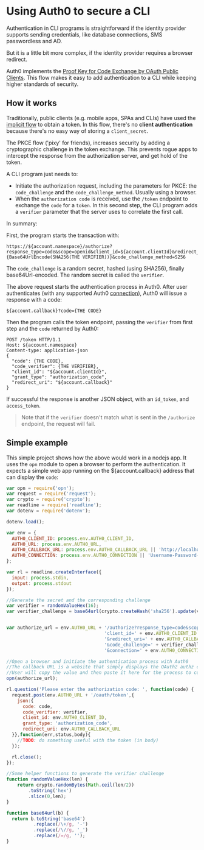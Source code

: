 # Using Auth0 to secure a CLI

Authentication in CLI programs is straightforward if the identity provider supports sending credentials, like database connections, SMS passwordless and AD. 

But it is a little bit more complex, if the identity provider requires a browser redirect.

Auth0 implements the [Proof Key for Code Exchange by OAuth Public Clients](https://tools.ietf.org/html/rfc7636). This flow makes it easy to add authentication to a CLI while keeping higher standards of security.

## How it works
Traditionally, public clients (e.g. mobile apps, SPAs and CLIs) have used the [implicit flow](/protocols#oauth-for-native-clients-and-javascript-in-the-browser) to obtain a token. In this flow, there's no __client authentication__ because there's no easy way of storing a `client_secret`.

The PKCE flow ('pixy' for friends), increases security by adding a cryptographic challenge in the token exchange. This prevents rogue apps to intercept the response from the authorization server, and get hold of the token.

A CLI program just needs to:

* Initiate the authorization request, including the parameters for PKCE: the `code_challenge` and the `code_challenge_method`. Usually using a browser.
* When the `authorization code` is received, use the `/token` endpoint to exchange the `code` for a `token`. In this second step, the CLI program adds a `verifier` parameter that the server uses to correlate the first call.

In summary:

First, the program starts the transaction with:

```
https://${account.namespace}/authorize?response_type=code&scope=openid&client_id=${account.clientId}&redirect_uri=${account.callback}&code_challenge={Base64UrlEncode(SHA256(THE VERIFIER))}&code_challenge_method=S256
```

The `code_challenge` is a random secret, hashed (using SHA256), finally base64Url-encoded. The random secret is called the `verifier`.

The above request starts the authentication process in Auth0. After user authenticates (with any supported Auth0 [connection](/identityproviders)), Auth0 will issue a response with a code:

```
${account.callback}?code={THE CODE}
```

Then the program calls the token endpoint, passing the `verifier` from first step and the `code` returned by Auth0:

```
POST /token HTTP/1.1
Host: ${account.namespace}
Content-type: application-json
{
  "code": {THE CODE},
  "code_verifier": {THE VERIFIER},
  "client_id": "${account.clientId}",
  "grant_type": "authorization_code",
  "redirect_uri": "${account.callback}"
}
``` 

If successful the response is another JSON object, with an `id_token`, and `access_token`. 

> Note that if the `verifier` doesn't match what is sent in the `/authorize` endpoint, the request will fail.

## Simple example

This simple project shows how the above would work in a nodejs app. It uses the `opn` module to open a browser to perform the authentication. It expects a simple web app running on the ${account.callback} address that can display the `code`:

```js
var opn = require('opn');
var request = require('request');
var crypto = require('crypto');
var readline = require('readline');
var dotenv = require('dotenv');

dotenv.load();

var env = {
  AUTH0_CLIENT_ID: process.env.AUTH0_CLIENT_ID,
  AUTH0_URL: process.env.AUTH0_URL,
  AUTH0_CALLBACK_URL: process.env.AUTH0_CALLBACK_URL || 'http://localhost:3000',
  AUTH0_CONNECTION: process.env.AUTH0_CONNECTION || 'Username-Password-Authentication'
};

var rl = readline.createInterface({
  input: process.stdin,
  output: process.stdout
});

//Generate the secret and the corresponding challenge
var verifier = randomValueHex(16);
var verifier_challenge = base64url(crypto.createHash('sha256').update(verifier).digest());


var authorize_url = env.AUTH0_URL + '/authorize?response_type=code&scope=openid%20profile&' + 
                                    'client_id=' + env.AUTH0_CLIENT_ID + 
                                    '&redirect_uri=' + env.AUTH0_CALLBACK_URL + 
                                    '&code_challenge=' + verifier_challenge + '&code_challenge_method=S256' +
                                    '&connection=' + env.AUTH0_CONNECTION;

//Open a browser and initiate the authentication process with Auth0
//The callback URL is a website that simply displays the OAuth2 authz code
//User will copy the value and then paste it here for the process to complete.
opn(authorize_url);

rl.question('Please enter the authorization code: ', function(code) {
  request.post(env.AUTH0_URL + '/oauth/token',{
    json:{
      code: code,
      code_verifier: verifier,
      client_id: env.AUTH0_CLIENT_ID,
      grant_type: 'authorization_code',
      redirect_uri: env.AUTH0_CALLBACK_URL
  }},function(err,status,body){
    //TODO: do something useful with the token (in body)
  });

  rl.close();
});

//Some helper functions to generate the verifier challenge
function randomValueHex(len) {
    return crypto.randomBytes(Math.ceil(len/2))
        .toString('hex')
        .slice(0,len);
}

function base64url(b) {
  return b.toString('base64')
          .replace(/\+/g, '-')
          .replace(/\//g, '_')
          .replace(/=/g, '');
}

```